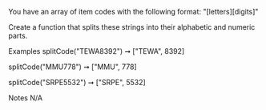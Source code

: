 You have an array of item codes with the following format: "[letters][digits]"

Create a function that splits these strings into their alphabetic and numeric parts.

Examples
splitCode("TEWA8392") ➞ ["TEWA", 8392]

splitCode("MMU778") ➞ ["MMU", 778]

splitCode("SRPE5532") ➞ ["SRPE", 5532]

Notes
N/A